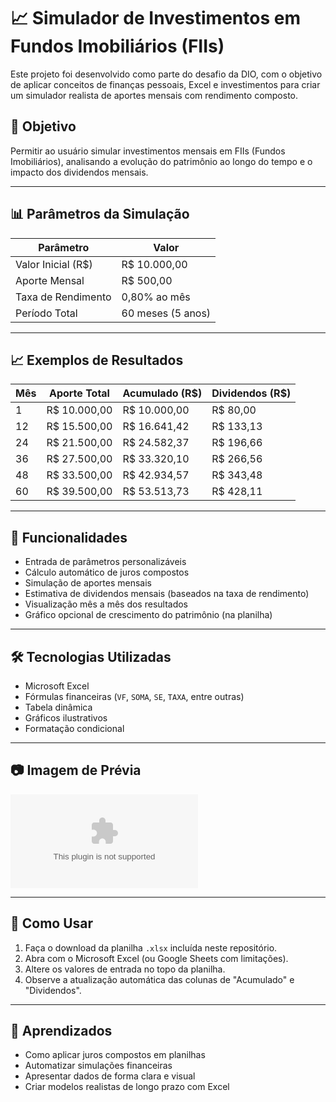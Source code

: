 # 📈 Simulador de Investimentos em Fundos Imobiliários (FIIs)

Este projeto foi desenvolvido como parte do desafio da DIO, com o objetivo de aplicar conceitos de finanças pessoais, Excel e investimentos para criar um simulador realista de aportes mensais com rendimento composto.

## 🎯 Objetivo

Permitir ao usuário simular investimentos mensais em FIIs (Fundos Imobiliários), analisando a evolução do patrimônio ao longo do tempo e o impacto dos dividendos mensais.

---

## 📊 Parâmetros da Simulação

| Parâmetro             | Valor            |
|-----------------------|------------------|
| Valor Inicial (R$)    | R$ 10.000,00     |
| Aporte Mensal         | R$ 500,00        |
| Taxa de Rendimento    | 0,80% ao mês     |
| Período Total         | 60 meses (5 anos)|

---

## 📈 Exemplos de Resultados

| Mês | Aporte Total | Acumulado (R$) | Dividendos (R$) |
|-----|--------------|----------------|------------------|
| 1   | R$ 10.000,00 | R$ 10.000,00    | R$ 80,00         |
| 12  | R$ 15.500,00 | R$ 16.641,42    | R$ 133,13        |
| 24  | R$ 21.500,00 | R$ 24.582,37    | R$ 196,66        |
| 36  | R$ 27.500,00 | R$ 33.320,10    | R$ 266,56        |
| 48  | R$ 33.500,00 | R$ 42.934,57    | R$ 343,48        |
| 60  | R$ 39.500,00 | R$ 53.513,73    | R$ 428,11        |

---

## 📌 Funcionalidades

- Entrada de parâmetros personalizáveis
- Cálculo automático de juros compostos
- Simulação de aportes mensais
- Estimativa de dividendos mensais (baseados na taxa de rendimento)
- Visualização mês a mês dos resultados
- Gráfico opcional de crescimento do patrimônio (na planilha)

---

## 🛠️ Tecnologias Utilizadas

- Microsoft Excel
- Fórmulas financeiras (`VF`, `SOMA`, `SE`, `TAXA`, entre outras)
- Tabela dinâmica
- Gráficos ilustrativos
- Formatação condicional

---

## 📷 Imagem de Prévia

![Visualização da Planilha](INVESTIR.xlsx)

---

## 🚀 Como Usar

1. Faça o download da planilha `.xlsx` incluída neste repositório.
2. Abra com o Microsoft Excel (ou Google Sheets com limitações).
3. Altere os valores de entrada no topo da planilha.
4. Observe a atualização automática das colunas de "Acumulado" e "Dividendos".

---

## 📘 Aprendizados

- Como aplicar juros compostos em planilhas
- Automatizar simulações financeiras
- Apresentar dados de forma clara e visual
- Criar modelos realistas de longo prazo com Excel
